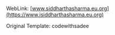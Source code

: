 WebLink: [www.siddharthasharma.eu.org](https://www,isiddharthasharma.eu.org)

Original Template: codewithsadee
